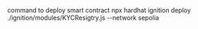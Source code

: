 command to deploy smart contract 
npx hardhat ignition deploy ./ignition/modules/KYCResigtry.js --network sepolia